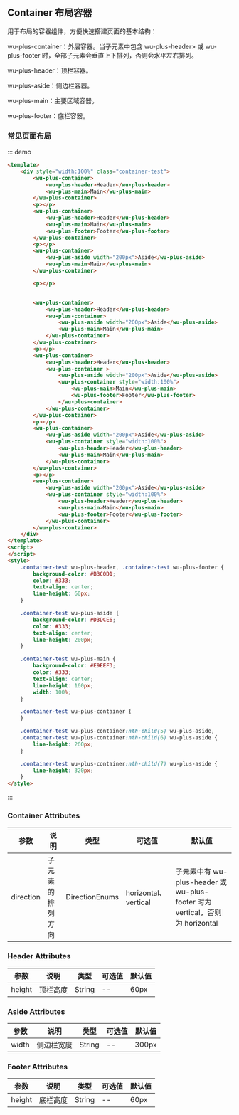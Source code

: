 ## Container 布局容器

用于布局的容器组件，方便快速搭建页面的基本结构：

wu-plus-container：外层容器。当子元素中包含 wu-plus-header> 或 wu-plus-footer 时，全部子元素会垂直上下排列，否则会水平左右排列。

wu-plus-header：顶栏容器。

wu-plus-aside：侧边栏容器。

wu-plus-main：主要区域容器。

wu-plus-footer：底栏容器。

### 常见页面布局

::: demo
```html
<template>
    <div style="width:100%" class="container-test">
        <wu-plus-container>
            <wu-plus-header>Header</wu-plus-header>
            <wu-plus-main>Main</wu-plus-main>
        </wu-plus-container>
        <p></p>
        <wu-plus-container>
            <wu-plus-header>Header</wu-plus-header>
            <wu-plus-main>Main</wu-plus-main>
            <wu-plus-footer>Footer</wu-plus-footer>
        </wu-plus-container>
        <p></p>
        <wu-plus-container>
            <wu-plus-aside width="200px">Aside</wu-plus-aside>
            <wu-plus-main>Main</wu-plus-main>
        </wu-plus-container>

        <p></p>


        <wu-plus-container>
            <wu-plus-header>Header</wu-plus-header>
            <wu-plus-container>
                <wu-plus-aside width="200px">Aside</wu-plus-aside>
                <wu-plus-main>Main</wu-plus-main>
            </wu-plus-container>
        </wu-plus-container>
        <p></p>
        <wu-plus-container>
            <wu-plus-header>Header</wu-plus-header>
            <wu-plus-container >
                <wu-plus-aside width="200px">Aside</wu-plus-aside>
                <wu-plus-container style="width:100%">
                    <wu-plus-main>Main</wu-plus-main>
                    <wu-plus-footer>Footer</wu-plus-footer>
                </wu-plus-container>
            </wu-plus-container>
        </wu-plus-container>
        <p></p>
        <wu-plus-container>
            <wu-plus-aside width="200px">Aside</wu-plus-aside>
            <wu-plus-container style="width:100%">
                <wu-plus-header>Header</wu-plus-header>
                <wu-plus-main>Main</wu-plus-main>
            </wu-plus-container>
        </wu-plus-container>
        <p></p>
        <wu-plus-container>
            <wu-plus-aside width="200px">Aside</wu-plus-aside>
            <wu-plus-container style="width:100%">
                <wu-plus-header>Header</wu-plus-header>
                <wu-plus-main>Main</wu-plus-main>
                <wu-plus-footer>Footer</wu-plus-footer>
            </wu-plus-container>
        </wu-plus-container>
    </div>
</template>
<script>
</script>
<style>
    .container-test wu-plus-header, .container-test wu-plus-footer {
        background-color: #B3C0D1;
        color: #333;
        text-align: center;
        line-height: 60px;
    }

    .container-test wu-plus-aside {
        background-color: #D3DCE6;
        color: #333;
        text-align: center;
        line-height: 200px;
    }

    .container-test wu-plus-main {
        background-color: #E9EEF3;
        color: #333;
        text-align: center;
        line-height: 160px;
        width: 100%;
    }

    .container-test wu-plus-container {
    }

    .container-test wu-plus-container:nth-child(5) wu-plus-aside,
    .container-test wu-plus-container:nth-child(6) wu-plus-aside {
        line-height: 260px;
    }

    .container-test wu-plus-container:nth-child(7) wu-plus-aside {
        line-height: 320px;
    }
</style>
```
:::

### Container Attributes

| 参数      | 说明    | 类型      | 可选值       | 默认值   |
|---------- |-------- |---------- |-------------  |-------- |
| direction | 子元素的排列方向 | DirectionEnums | horizontal、 vertical | 子元素中有 wu-plus-header 或 wu-plus-footer 时为 vertical，否则为 horizontal |


### Header Attributes

| 参数      | 说明    | 类型      | 可选值       | 默认值   |
|---------- |-------- |---------- |-------------  |-------- |
| height | 顶栏高度 | String | -- | 60px |

### Aside Attributes

| 参数      | 说明    | 类型      | 可选值       | 默认值   |
|---------- |-------- |---------- |-------------  |-------- |
| width | 侧边栏宽度 | String | -- |300px |

### Footer Attributes

| 参数      | 说明    | 类型      | 可选值       | 默认值   |
|---------- |-------- |---------- |-------------  |-------- |
| height | 底栏高度 | String | -- | 60px |


